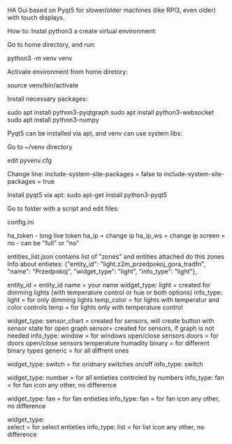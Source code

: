 HA Gui based on Pyqt5 for slower/older machines (like RPI3, even older) with touch displays.


How to:
Instal python3 a create virtual environment:

Go to home directory, and run:

python3 -m venv venv

Activate environment from home diretory:

source venv/bin/activate

Install necessary packages:

sudo apt install python3-pyqtgraph
sudo apt install python3-websocket
sudo apt install python3-numpy

Pyqt5 can be installed via apt, and venv can use system libs:

Go to ~/venv directory

edit pyvenv.cfg

Change line:
include-system-site-packages = false 
to
include-system-site-packages = true

Install pyqt5 via apt:
sudo apt-get install python3-pyqt5  



Go to folder with a script and edit files:

config.ini

ha_token - long live token
ha_ip = change ip
ha_ip_ws = change ip
screen = no - can be "full" or "no"

entities_list.json contains list of "zones" and entities attached do this zones
Info about entietes:
{"entity_id": "light.z2m_przedpokoj_gora_tradfri", "name": "Przedpokoj", "widget_type": "light", "info_type": "light"},

entity_id = entity_id
name = your name
widget_type:
  light = created for dimming lights (with temperature control or hue or both options)
    info_type:
      light = for only dimming lights
      temp_color = for lights with temperatur and color controls
      temp = for lights only with temperature control

widget_type:
  sensor_chart = created for sensors, will create button with sensor state for open graph 
  sensor= created for sensors, if graph is not needed
    info_type:
      window = for windows open/close sensors 
      doors = for doors open/close sensors
      temperature
      humadity
      binary = for different binary types
      generic = for all diffrent ones
      
widget_type:
  switch = for oridnary switches on/off
    info_type:
      switch
      
widget_type:
  number = for all entieties controled by numbers
    info_type:
      fan = for fan icon
      any other, no difference

widget_type:
  fan = for fan entieties
    info_type:
      fan = for fan icon
      any other, no difference
      
widget_type:      
      select = for select entieties
    info_type:
      list = for list icon
      any other, no difference  
  
      
      





